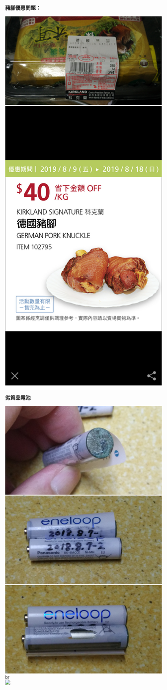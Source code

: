 ### 豬腳優惠問題：
![](https://raw.githubusercontent.com/tsungjung411/tmp/master/costco/IMG_20190816_192043.jpg)
![](https://raw.githubusercontent.com/tsungjung411/tmp/master/costco/Screenshot_2019-08-11-15-34-17-453_tw.com.costco.png)

### 劣質品電池
![](https://raw.githubusercontent.com/tsungjung411/tmp/master/costco/IMG_20190526_233514.jpg)
<br>![](https://raw.githubusercontent.com/tsungjung411/tmp/master/costco/IMG_20190526_233430.jpg)
<br>![](https://raw.githubusercontent.com/tsungjung411/tmp/master/costco/IMG_20190526_233454.jpg)br
<br>![](https://pic.pimg.tw/showmer/1427732121-1683693324_n.jpg)
